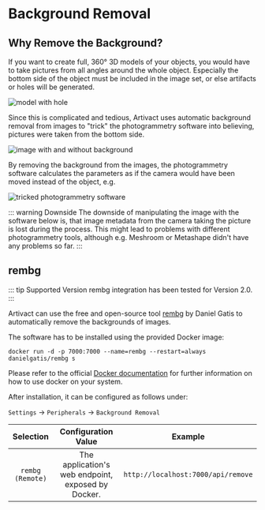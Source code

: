 # Background Removal

## Why Remove the Background?

If you want to create full, 360° 3D models of your objects, you would have to take pictures from all angles around the
whole object.
Especially the bottom side of the object must be included in the image set, or else artifacts or holes will be generated.

![model with hole](/assets/desktop/models/background-removal_hole.png)

Since this is complicated and tedious, Artivact uses automatic background removal from images to "trick" the
photogrammetry software into believing, pictures were taken from the bottom side.

![image with and without background](/assets/desktop/models/background-removal.png)

By removing the background from the images, the photogrammetry software calculates the parameters as if the camera
would have been moved instead of the object, e.g.

![tricked photogrammetry software](/assets/desktop/models/background-removal_tricked.jpg)

::: warning Downside
The downside of manipulating the image with the software below is, that image metadata from the camera taking the
picture is lost during the process. This might lead to problems with different photogrammetry tools, although e.g.
Meshroom or Metashape didn't have any problems so far.
:::

## rembg

::: tip Supported Version
rembg integration has been tested for Version 2.0.
:::

Artivact can use the free and open-source tool [rembg](https://github.com/danielgatis/rembg) by Daniel Gatis to
automatically remove the backgrounds of images.

The software has to be installed using the provided Docker image:

```
docker run -d -p 7000:7000 --name=rembg --restart=always danielgatis/rembg s
```

Please refer to the official [Docker documentation](https://docs.docker.com/manuals/) for further information on how to
use docker on your system.

After installation, it can be configured as follows under:

``Settings`` -> ``Peripherals`` -> ``Background Removal``

|     Selection      |                Configuration Value                 |               Example                |
|:------------------:|:--------------------------------------------------:|:------------------------------------:|
| ``rembg (Remote)`` | The application's web endpoint, exposed by Docker. | ``http://localhost:7000/api/remove`` |
